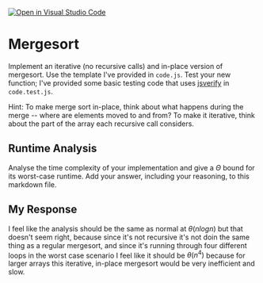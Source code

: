 [![Open in Visual Studio Code](https://classroom.github.com/assets/open-in-vscode-718a45dd9cf7e7f842a935f5ebbe5719a5e09af4491e668f4dbf3b35d5cca122.svg)](https://classroom.github.com/online_ide?assignment_repo_id=12109849&assignment_repo_type=AssignmentRepo)
# Mergesort

Implement an iterative (no recursive calls) and in-place version of mergesort.
Use the template I've provided in `code.js`. Test your new function; I've
provided some basic testing code that uses
[jsverify](https://jsverify.github.io/) in `code.test.js`.

Hint: To make merge sort in-place, think about what happens during the merge --
where are elements moved to and from? To make it iterative, think about the
part of the array each recursive call considers.

## Runtime Analysis

Analyse the time complexity of your implementation and give a $\Theta$ bound for
its worst-case runtime. Add your answer, including your reasoning, to this
markdown file.

## My Response

I feel like the analysis should be the same as normal at $\theta(nlogn)$ but that doesn't seem right, because since it's not recursive it's not doin the same thing as a regular mergesort, and since it's running through four different loops in the worst case scenario I feel like it should be $\theta(n^4)$ because for larger arrays this iterative, in-place mergesort would be very inefficient and slow.
